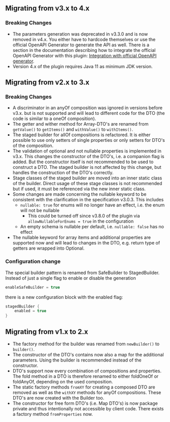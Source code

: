 ## Migrating from v3.x to 4.x

### Breaking Changes

* The parameters generation was deprecated in v3.3.0 and is now removed in v4.x. You either have to hardcode themselves
  or use the official OpenAPI Generator to generate the API as well. There is a section in the documentation describing
  how to integrate the official OpenAPI Generator with this
  plugin: [Integration with official OpenAPI generator](095_official_openapi_generator_integration.md).
* Version 4.x of the plugin requires Java 11 as minimum JDK version.

## Migrating from v2.x to 3.x

### Breaking Changes

* A discriminator in an anyOf composition was ignored in versions before v3.x. but is not supported and will lead to
  different code for the DTO (the code is similar to a oneOf composition).
* The getter and wither method for Array-DTO's are renamed from `getValue()` to `getItems()` and `withValue()` to
  `withItems()`.
* The staged builder for allOf compositions is refactored. It is either possible to use only setters of single
  properties or only setters for DTO's of the composition.
* The validation of optional and not nullable properties is implemented in v3.x. This changes the constructor of the
  DTO's, i.e. a companion flag is added. But the constructor itself is not recommended to be used to construct a DTO.
  The staged builder is not affected by this change, but handles the construction of the DTO's correctly.
* Stage classes of the staged builder are moved into an inner static class of the builder. Direct usage of these stage
  classes is not recommended but if used, it must be referenced via the new inner static class.
* Some changes are made concerning the nullable keyword to be consistent with the clarification in the specification
  v3.0.3. This includes
    * `nullable: true` for enums will no longer have an effect, i.e. the enum will not be nullable
        * This could be turned off since v3.8.0 of the plugin via `allowNullableForEnums = true` in the configuration
    * An empty schema is nullable per default, i.e. `nullable: false` has no effect
* The nullable keyword for array items and additional properties are supported now and will lead to changes in the DTO,
  e.g. return type of getters are wrapped into Optional.

### Configuration change

The special builder pattern is renamed from SafeBuilder to StagedBuilder. Instead of just a single flag to enable or
disable the generation

```groovy
enableSafeBuilder = true
```

there is a new configuration block with the enabled flag:

```groovy
stagedBuilder {
    enabled = true
}
```

## Migrating from v1.x to 2.x

* The factory method for the builder was renamed from `newBuilder()` to `builder()`.
* The constructor of the DTO's contains now also a map for the additional parameters. Using the builder is recommended
  instead of the constructor.
* DTO's support now every combination of compositions and properties. The fold method in a DTO is therefore renamed to
  either foldOneOf or foldAnyOf, depending on the used composition.
* The static factory methods `fromXY` for creating a composed DTO are removed as well as the `withXY` methods for anyOf
  compositions. These DTO's are now created with the Builder too.
* The constructor for free form DTO's (i.e. Map DTO's) is now package private and thus intentionally not accessible by
  client code. There exists a factory method `fromProperties` now.
